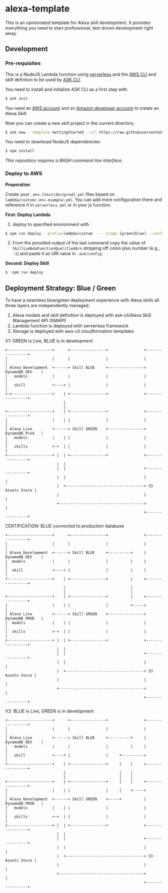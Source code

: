 # alexa-template

This is an opinionated template for Alexa skill development. It provides everything you need to start professional, test driven development right away.

## Development

### Pre-requisites

This is a NodeJS Lambda function using [serverless](https://serverless.com/framework/docs/getting-started/) and the [AWS CLI](https://github.com/aws/aws-cli) and skill defintion to be used by [ASK CLI](https://developer.amazon.com/docs/smapi/quick-start-alexa-skills-kit-command-line-interface.html).

You need to install and initialize ASK CLI as a first step with 

```bash
$ ask init
```

You need an [AWS account](https://aws.amazon.com) and an [Amazon developer account](https://developer.amazon.com) to create an Alexa Skill.

Now you can create a new skill project in the current directory.

```bash
$ ask new --template GettingStarted --url https://raw.githubusercontent.com/Pindar/alexa-template/master/templates.json --skill-name my_new_skill
```

You need to download NodeJS dependencies:

```bash
$ npm install
```

*This repository requires a BASH command line interface.*

### Deploy to AWS

**Preperation**

Create your `.env.[test|dev|prod].yml` files based on `lambda/custom/.env.example.yml`. You can add more configuration there and reference it in `serverless.yml` or in your js function.

**First: Deploy Lambda**

1. deploy to specified environment with
```bash
$ npm run deploy --prefix=lambda/custom -- --stage [green|blue] --config [dev|production]
```
2. From the provided output of the last command copy the value of `SkillLambdaFunctionQualifiedArn` stripping off colon plus number (e.g., `:1`) and paste it as URI value in `.ask/config`.

**Second: Deploy Skill**

```bash
$  npm run deploy
```

## Deployment Strategy: Blue / Green

To have a seamless blue/green deployment experience with Alexa skills all three layers are independently managed. 

1. Alexa models and skill definition is deployed with ask-cli/Alexa Skill Management API (SMAPI)
2. Lambda function is deployed with serverless framework
3. Storage is deployed with aws-cli cloudformation templates


V1: GREEN is Live, BLUE is in development

```
+--------------------+      +----------------+                +-----------------+
|                    |      |                |                |                 |
| Alexa Development  +------> Skill BLUE     +----------------> DynamoDB DEV    |
|   models           |      |                |                |                 |
|   skill            +----+ |                |                |                 |
+-+------------------+    | +----------------+                +-----------------+
                          |
                          |
+--------------------+    | +----------------+                +-----------------+
|                    |    | |                |                |                 |
| Alexa Live         +------> Skill GREEN    +----------------> DynamoDB Prod   |
|   models           |    | |                |                |                 |
|   skills           +-+  | |                |                |                 |
+--------------------+ |  | +----------------+                +-----------------+
                       |  |
                       |  |                                   +-----------------+
                       |  |                                   |                 |
                       |  +-----------------------------------> S3 Assets Store |
                       |                                      |                 |
                       +-------------------------------------->                 |
                                                              +-----------------+
```


CERTIFICATION: BLUE connected to production database
```
+--------------------+      +----------------+                +-----------------+
|                    |      |                |                |                 |
| Alexa Development  +------> Skill BLUE     +----------+     | DynamoDB DEV    |
|  models            |      |                |          |     |                 |
|  skill             +----+ |                |          |     |                 |
+--------------------+    | +----------------+          |     +-----------------+
                          |                             |
                          |                             |
+--------------------+    | +----------------+          |     +-----------------+
|                    |    | |                |          +----->                 |
| Alexa Live         +------> Skill GREEN    +----------------> DynamoDB PROD   |
|  models            |    | |                |                |                 |
|  skills            +-+  | |                |                |                 |
+--------------------+ |  | +----------------+                +-----------------+
                       |  |
                       |  |                                   +-----------------+
                       |  |                                   |                 |
                       |  +-----------------------------------> S3 Assets Store |
                       |                                      |                 |
                       +-------------------------------------->                 |
                                                              +-----------------+
```

V2: BLUE is Live, GREEN is in development

```
+--------------------+      +----------------+                +-----------------+
|                    |      |                |                |                 |
| Alexa Live         +------> Skill BLUE     +----------+     | DynamoDB DEV    |
|   models           |      |                |          |     |                 |
|   skill            +----+ |                |     +---------->                 |
+--------------------+    | +----------------+     |    |     +-----------------+
                          |                        |    |
                          |                        |    |
+--------------------+    | +----------------+     |    |     +-----------------+
|                    |    | |                |     |    +----->                 |
| Alexa Development  +------> Skill GREEN    +-----+          | DynamoDB PROD   |
|   models           |    | |                |                |                 |
|   skills           +-+  | |                |                |                 |
+--------------------+ |  | +----------------+                +-----------------+
                       |  |
                       |  |                                   +-----------------+
                       |  |                                   |                 |
                       |  +-----------------------------------> S3 Assets Store |
                       |                                      |                 |
                       +-------------------------------------->                 |
                                                              +-----------------+
```
